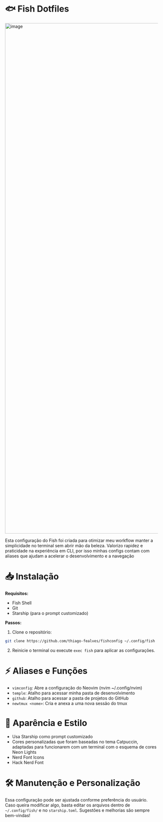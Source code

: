 # 🐟 Fish Dotfiles
<img width="1676" alt="image" src="https://github.com/user-attachments/assets/77d09b92-1c7b-4ce3-b292-43c08253846c" />

Esta configuração do Fish foi criada para otimizar meu workflow manter a simplicidade no terminal sem abrir mão da beleza. Valorizo rapidez e praticidade na experiência em CLI, por isso minhas configs contam com aliases que ajudam a acelerar o desenvolvimento e a navegação

# 📥 Instalação

**Requisitos:**
- Fish Shell
- Git
- Starship (para o prompt customizado)

**Passos:**
1. Clone o repositório:
```sh
git clone https://github.com/thiago-fealves/fishconfig ~/.config/fish
```
2. Reinicie o terminal ou execute `exec fish` para aplicar as configurações.

# ⚡ Aliases e Funções

- `vimconfig`: Abre a configuração do Neovim (nvim ~/.config/nvim)
- `temple`: Atalho para acessar minha pasta de desenvolvimento
- `github`: Atalho para acessar a pasta de projetos do GitHub
- `newtmux <nome>`: Cria e anexa a uma nova sessão do tmux

# 🎨 Aparência e Estilo
- Usa Starship como prompt customizado
- Cores personalizadas que foram baseadas no tema Catpuccin, adaptadas para funcionarem com um terminal com o esquema de cores Neon Lights
- Nerd Font Icons
- Hack Nerd Font

# 🛠 Manutenção e Personalização

Essa configuração pode ser ajustada conforme preferência do usuário. Caso queira modificar algo, basta editar os arquivos dentro de `~/.config/fish/` e no `starship.toml`. Sugestões e melhorias são sempre bem-vindas!
